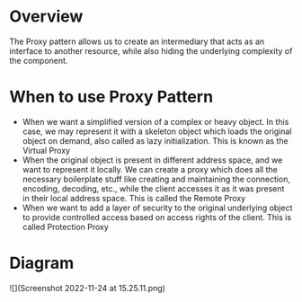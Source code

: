 # Overview
The Proxy pattern allows us to create an intermediary that acts as an interface to another resource, while also hiding the underlying complexity of the component.

# When to use Proxy Pattern

- When we want a simplified version of a complex or heavy object. In this case, we may represent it with a skeleton object which loads the original object on demand, also called as lazy initialization. This is known as the Virtual Proxy
- When the original object is present in different address space, and we want to represent it locally. We can create a proxy which does all the necessary boilerplate stuff like creating and maintaining the connection, encoding, decoding, etc., while the client accesses it as it was present in their local address space. This is called the Remote Proxy
- When we want to add a layer of security to the original underlying object to provide controlled access based on access rights of the client. This is called Protection Proxy

# Diagram

![](Screenshot 2022-11-24 at 15.25.11.png)